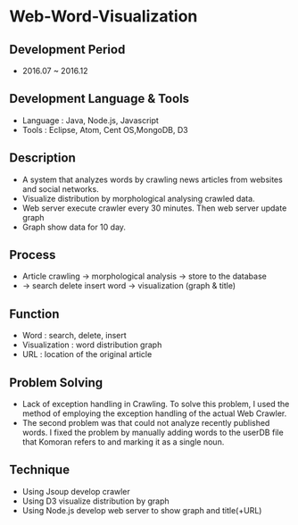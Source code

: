 # Web-Word-Visualization

## Development Period
- 2016.07 ~ 2016.12

## Development Language & Tools
- Language : Java, Node.js, Javascript
- Tools : Eclipse, Atom, Cent OS,MongoDB, D3

## Description
- A system that analyzes words by crawling news articles from websites and social networks.
- Visualize distribution by morphological analysing crawled data.
- Web server execute crawler every 30 minutes. Then web server update graph
- Graph show data for 10 day.

## Process
- Article crawling -> morphological analysis -> store to the database
- -> search delete insert word -> visualization (graph & title)

## Function
- Word : search, delete, insert
- Visualization : word distribution graph
- URL : location of the original article

## Problem Solving
- Lack of exception handling in Crawling. To solve this problem, I used the method of employing the exception handling of the actual Web Crawler.
- The second problem was that could not analyze recently published words. I fixed the problem by manually adding words to the userDB file that Komoran refers to and marking it as a single noun.

## Technique
- Using Jsoup develop crawler
- Using D3 visualize distribution by graph
- Using Node.js develop web server to show graph and title(+URL)
